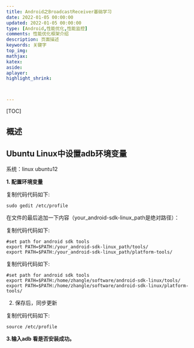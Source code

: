 ```yaml
---
title: Android之BroadcastReceiver基础学习
date: 2022-01-05 00:00:00
updated: 2022-01-05 00:00:00
type: [Android,性能优化,性能监控]
comments: 性能优化框架介绍
description: 页面描述
keywords: 关键字
top_img:
mathjax:
katex:
aside:
aplayer:
highlight_shrink:



---
```


[TOC]



## 概述



## Ubuntu Linux中设置adb环境变量

系统：linux ubuntu12

**1. 配置环境变量**

复制代码代码如下:

```shell
sudo gedit /etc/profile
```


在文件的最后追加一下内容（your_android-sdk-linux_path是绝对路径）：

复制代码代码如下:

```shell
#set path for android sdk tools
export PATH=$PATH:/your_android-sdk-linux_path/tools/
export PATH=$PATH:/your_android-sdk-linux_path/platform-tools/
```



复制代码代码如下:

```shell
#set path for android sdk tools
export PATH=$PATH:/home/zhangle/software/android-sdk-linux/tools/
export PATH=$PATH:/home/zhangle/software/android-sdk-linux/platform-tools/
```



2. 保存后，同步更新

复制代码代码如下:

```
source /etc/profile
```


**3.输入adb 看是否安装成功。**